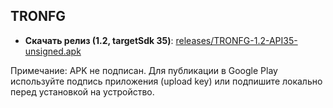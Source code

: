 ## TRONFG

- **Скачать релиз (1.2, targetSdk 35)**: [releases/TRONFG-1.2-API35-unsigned.apk](releases/TRONFG-1.2-API35-unsigned.apk)

Примечание: APK не подписан. Для публикации в Google Play используйте подпись приложения (upload key) или подпишите локально перед установкой на устройство.